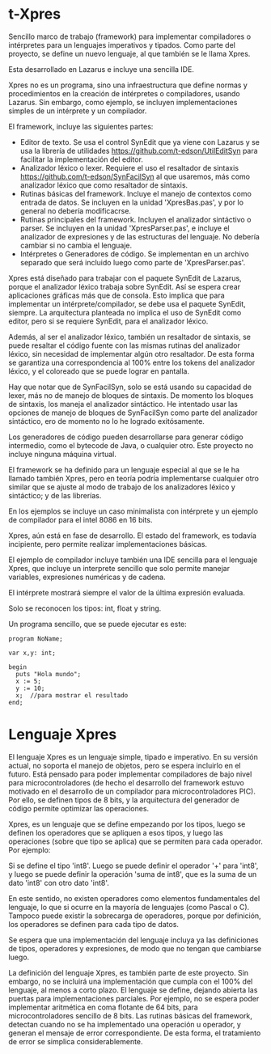 t-Xpres
=======

Sencillo marco de trabajo (framework) para implementar compiladores o intérpretes para un lenguajes imperativos y tipados. Como parte del proyecto, se define un nuevo lenguaje, al que también se le llama Xpres.

Esta desarrollado en Lazarus e incluye una sencilla IDE.

Xpres no es un programa, sino una infraestructura que define normas y procedimientos en la creación de intérpretes o compiladores, usando Lazarus. Sin embargo, como ejemplo, se incluyen implementaciones simples de un intérprete y un compilador.

El framework, incluye las siguientes partes:

* Editor de texto. Se usa el control SynEdit que ya viene con Lazarus y se usa la librería de utilidades https://github.com/t-edson/UtilEditSyn para facilitar la implementación del editor.
* Analizador léxico o lexer. Requiere el uso el resaltador de sintaxis https://github.com/t-edson/SynFacilSyn al que usaremos, más como analizador léxico que como resaltador de sintaxis.
* Rutinas básicas del framework. Incluye el manejo de contextos como entrada de datos. Se incluyen en la unidad 'XpresBas.pas', y por lo general no debería modificacrse.
* Rutinas principales del framework. Incluyen el analizador sintáctivo o parser. Se incluyen en la unidad 'XpresParser.pas', e incluye el analizador de expresiones y de las estructuras del lenguaje. No debería cambiar si no cambia el lenguaje.
* Intérpretes o Generadores de código. Se implementan en un archivo separado que será incluido luego como parte de 'XpresParser.pas'.

Xpres está diseñado para trabajar con el paquete SynEdit de Lazarus, porque el analizador léxico trabaja sobre SynEdit. Así se espera crear aplicaciones gráficas más que de consola. Esto implica que para implementar un intérprete/compilador, se debe usa el paquete SynEdit, siempre. La arquitectura planteada no implica el uso de SynEdit como editor, pero si se requiere SynEdit, para el analizador léxico.

Además, al ser el analizador léxico, también un resaltador de sintaxis, se puede resaltar el código fuente con las mismas rutinas del analizador léxico, sin necesidad de implementar algún otro resaltador. De esta forma se garantiza una correspondencia al 100% entre los tokens del analizador léxico, y el coloreado que se puede lograr en pantalla.

Hay que notar que de SynFacilSyn, solo se está usando su capacidad de lexer, más no de manejo de bloques de sintaxis. De momento los bloques de sintaxis, los maneja el analizador sintáctico. He intentado usar las opciones de manejo de bloques de SynFacilSyn como parte del analizador sintáctico, ero de momento no lo he logrado exitósamente.

Los generadores de código pueden desarrollarse para generar código intermedio, como el bytecode de Java, o cualquier otro. Este proyecto no incluye ninguna máquina virtual.

El framework se ha definido para un lenguaje especial al que se le ha llamado también Xpres, pero en teoría podría implementarse cualquier otro similar que se ajuste al modo de trabajo de los analizadores léxico y sintáctico; y de las librerías. 

En los ejemplos se incluye un caso minimalista con intérprete y un ejemplo de compilador para el intel 8086 en 16 bits.

Xpres, aún está en fase de desarrollo. El estado del framework, es todavía incipiente, pero permite realizar implementaciones básicas. 

El ejemplo de compilador incluye también una IDE sencilla para el lenguaje Xpres, que incluye un interprete sencillo que solo permite manejar variables, expresiones numéricas y de cadena.

El intérprete mostrará siempre el valor de la última expresión evaluada.
 
Solo se reconocen los tipos: int, float y string.

Un programa sencillo, que se puede ejecutar es este:
```
program NoName;

var x,y: int;
   
begin
  puts "Hola mundo";
  x := 5;
  y := 10;
  x;  //para mostrar el resultado
end;
```

Lenguaje Xpres
==============

El lenguaje Xpres es un lenguaje simple, tipado e imperativo. En su versión actual, no soporta el manejo de objetos, pero se espera incluirlo en el futuro. Está pensado para poder implementar compiladores de bajo nivel para microcontroladores (de hecho el desarrollo del framework estuvo motivado en el desarrollo de un compilador para microcontroladores PIC). Por ello, se definen tipos de 8 bits, y la arquitectura del generador de código permite optimizar las operaciones.

Xpres, es un lenguaje que se define empezando por los tipos, luego se definen los operadores que se apliquen a esos tipos, y luego las operaciones (sobre que tipo se aplica) que se permiten para cada operador. Por ejemplo:

Si se define el tipo 'int8'. Luego se puede definir el operador '+' para 'int8', y luego se puede definir la operación 'suma de int8', que es la suma de un dato 'int8' con otro dato 'int8'.

En este sentido, no existen operadores como elementos fundamentales del lenguaje, lo que si ocurre en la mayoría de lenguajes (como Pascal o C). Tampoco puede existir la sobrecarga de operadores, porque por definición, los operadores se definen para cada tipo de datos.

Se espera que una implementación del lenguaje incluya ya las definiciones de tipos,  operadores y expresiones, de modo que no tengan que cambiarse luego.

La definición del lenguaje Xpres, es también parte de este proyecto. Sin embargo, no se incluirá una implementación que cumpla con el 100% del lenguaje, al menos a corto plazo. El lenguaje se define, dejando abierta las puertas para implementaciones parciales. Por ejemplo, no se espera poder implementar aritmética en coma flotante de 64 bits, para microcontroladores sencillo de 8 bits. Las rutinas básicas del framework, detectan cuando no se ha implementado una operación u operador, y generan el mensaje de error correspondiente. De esta forma, el tratamiento de error se simplica considerablemente.

